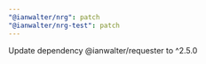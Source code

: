 ```yaml
---
"@ianwalter/nrg": patch
"@ianwalter/nrg-test": patch
---
```


Update dependency @ianwalter/requester to ^2.5.0
